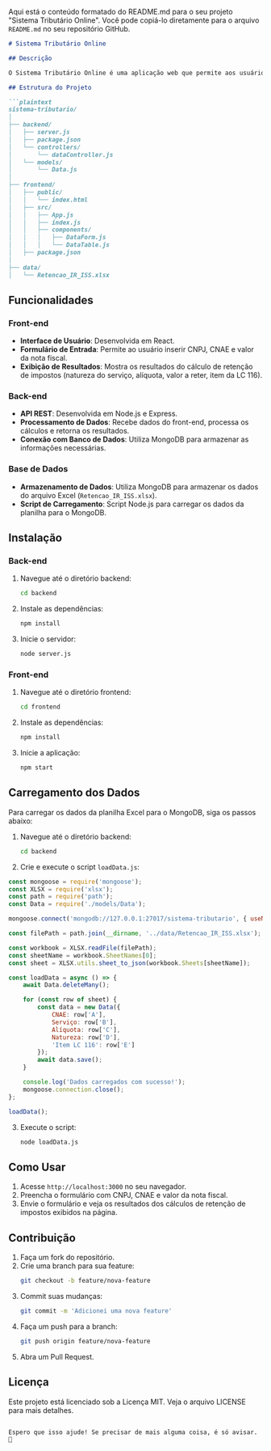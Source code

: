 Aqui está o conteúdo formatado do README.md para o seu projeto "Sistema Tributário Online". Você pode copiá-lo diretamente para o arquivo `README.md` no seu repositório GitHub.

```markdown
# Sistema Tributário Online

## Descrição

O Sistema Tributário Online é uma aplicação web que permite aos usuários gerenciar tributos de maneira eficiente e realizar cálculos de retenção de impostos (IR e ISS) com base nas informações fornecidas. A aplicação é composta por um front-end desenvolvido em React e um back-end desenvolvido em Node.js com Express, além de utilizar MongoDB para armazenar os dados necessários para os cálculos.

## Estrutura do Projeto

```plaintext
sistema-tributario/
│
├── backend/
│   ├── server.js
│   ├── package.json
│   └── controllers/
│       └── dataController.js
│   └── models/
│       └── Data.js
│
├── frontend/
│   ├── public/
│   │   └── index.html
│   ├── src/
│   │   ├── App.js
│   │   ├── index.js
│   │   ├── components/
│   │   │   ├── DataForm.js
│   │   │   └── DataTable.js
│   ├── package.json
│
├── data/
│   └── Retencao_IR_ISS.xlsx
```

## Funcionalidades

### Front-end

- **Interface de Usuário**: Desenvolvida em React.
- **Formulário de Entrada**: Permite ao usuário inserir CNPJ, CNAE e valor da nota fiscal.
- **Exibição de Resultados**: Mostra os resultados do cálculo de retenção de impostos (natureza do serviço, alíquota, valor a reter, item da LC 116).

### Back-end

- **API REST**: Desenvolvida em Node.js e Express.
- **Processamento de Dados**: Recebe dados do front-end, processa os cálculos e retorna os resultados.
- **Conexão com Banco de Dados**: Utiliza MongoDB para armazenar as informações necessárias.

### Base de Dados

- **Armazenamento de Dados**: Utiliza MongoDB para armazenar os dados do arquivo Excel (`Retencao_IR_ISS.xlsx`).
- **Script de Carregamento**: Script Node.js para carregar os dados da planilha para o MongoDB.

## Instalação

### Back-end

1. Navegue até o diretório backend:
   ```sh
   cd backend
   ```
2. Instale as dependências:
   ```sh
   npm install
   ```
3. Inicie o servidor:
   ```sh
   node server.js
   ```

### Front-end

1. Navegue até o diretório frontend:
   ```sh
   cd frontend
   ```
2. Instale as dependências:
   ```sh
   npm install
   ```
3. Inicie a aplicação:
   ```sh
   npm start
   ```

## Carregamento dos Dados

Para carregar os dados da planilha Excel para o MongoDB, siga os passos abaixo:

1. Navegue até o diretório backend:
   ```sh
   cd backend
   ```
2. Crie e execute o script `loadData.js`:

```javascript
const mongoose = require('mongoose');
const XLSX = require('xlsx');
const path = require('path');
const Data = require('./models/Data');

mongoose.connect('mongodb://127.0.0.1:27017/sistema-tributario', { useNewUrlParser: true, useUnifiedTopology: true });

const filePath = path.join(__dirname, '../data/Retencao_IR_ISS.xlsx');

const workbook = XLSX.readFile(filePath);
const sheetName = workbook.SheetNames[0];
const sheet = XLSX.utils.sheet_to_json(workbook.Sheets[sheetName]);

const loadData = async () => {
    await Data.deleteMany();

    for (const row of sheet) {
        const data = new Data({
            CNAE: row['A'],
            Serviço: row['B'],
            Alíquota: row['C'],
            Natureza: row['D'],
            'Item LC 116': row['E']
        });
        await data.save();
    }

    console.log('Dados carregados com sucesso!');
    mongoose.connection.close();
};

loadData();
```

3. Execute o script:
   ```sh
   node loadData.js
   ```

## Como Usar

1. Acesse `http://localhost:3000` no seu navegador.
2. Preencha o formulário com CNPJ, CNAE e valor da nota fiscal.
3. Envie o formulário e veja os resultados dos cálculos de retenção de impostos exibidos na página.

## Contribuição

1. Faça um fork do repositório.
2. Crie uma branch para sua feature:
   ```sh
   git checkout -b feature/nova-feature
   ```
3. Commit suas mudanças:
   ```sh
   git commit -m 'Adicionei uma nova feature'
   ```
4. Faça um push para a branch:
   ```sh
   git push origin feature/nova-feature
   ```
5. Abra um Pull Request.

## Licença

Este projeto está licenciado sob a Licença MIT. Veja o arquivo LICENSE para mais detalhes.
```

Espero que isso ajude! Se precisar de mais alguma coisa, é só avisar. 🚀